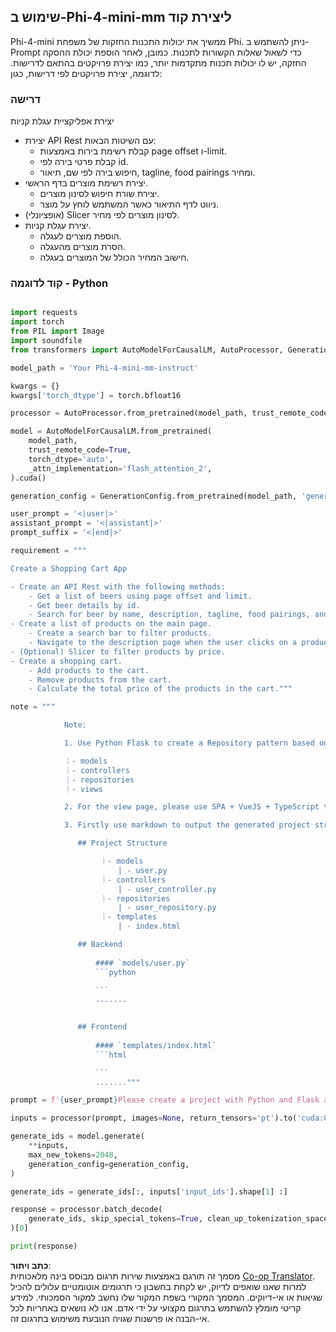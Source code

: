 <!--
CO_OP_TRANSLATOR_METADATA:
{
  "original_hash": "e7bb23ac4d9ef7b419305d8a5745b7aa",
  "translation_date": "2025-07-17T04:46:14+00:00",
  "source_file": "md/02.Application/02.Code/Phi4/GenProjectCode/README.md",
  "language_code": "he"
}
-->
## **שימוש ב-Phi-4-mini-mm ליצירת קוד**

Phi-4-mini ממשיך את יכולות התכנות החזקות של משפחת Phi. ניתן להשתמש ב-Prompt כדי לשאול שאלות הקשורות לתכנות. כמובן, לאחר הוספת יכולת ההסקה החזקה, יש לו יכולות תכנות מתקדמות יותר, כמו יצירת פרויקטים בהתאם לדרישות. לדוגמה, יצירת פרויקטים לפי דרישות, כגון:

### **דרישה**

יצירת אפליקציית עגלת קניות

- יצירת API Rest עם השיטות הבאות:
    - קבלת רשימת בירות באמצעות page offset ו-limit.
    - קבלת פרטי בירה לפי id.
    - חיפוש בירה לפי שם, תיאור, tagline, food pairings ומחיר.
- יצירת רשימת מוצרים בדף הראשי.
    - יצירת שורת חיפוש לסינון מוצרים.
    - ניווט לדף התיאור כאשר המשתמש לוחץ על מוצר.
- (אופציונלי) Slicer לסינון מוצרים לפי מחיר.
- יצירת עגלת קניות.
    - הוספת מוצרים לעגלה.
    - הסרת מוצרים מהעגלה.
    - חישוב המחיר הכולל של המוצרים בעגלה.

### **קוד לדוגמה - Python**


```python

import requests
import torch
from PIL import Image
import soundfile
from transformers import AutoModelForCausalLM, AutoProcessor, GenerationConfig,pipeline,AutoTokenizer

model_path = 'Your Phi-4-mini-mm-instruct'

kwargs = {}
kwargs['torch_dtype'] = torch.bfloat16

processor = AutoProcessor.from_pretrained(model_path, trust_remote_code=True)

model = AutoModelForCausalLM.from_pretrained(
    model_path,
    trust_remote_code=True,
    torch_dtype='auto',
    _attn_implementation='flash_attention_2',
).cuda()

generation_config = GenerationConfig.from_pretrained(model_path, 'generation_config.json')

user_prompt = '<|user|>'
assistant_prompt = '<|assistant|>'
prompt_suffix = '<|end|>'

requirement = """

Create a Shopping Cart App

- Create an API Rest with the following methods:
    - Get a list of beers using page offset and limit.
    - Get beer details by id.
    - Search for beer by name, description, tagline, food pairings, and price.
- Create a list of products on the main page.
    - Create a search bar to filter products.
    - Navigate to the description page when the user clicks on a product.
- (Optional) Slicer to filter products by price.
- Create a shopping cart.
    - Add products to the cart.
    - Remove products from the cart.
    - Calculate the total price of the products in the cart."""

note = """ 

            Note:

            1. Use Python Flask to create a Repository pattern based on the following structure to generate the files

            ｜- models
            ｜- controllers
            ｜- repositories
            ｜- views

            2. For the view page, please use SPA + VueJS + TypeScript to build

            3. Firstly use markdown to output the generated project structure (including directories and files), and then generate the  file names and corresponding codes step by step, output like this 

               ## Project Structure

                    ｜- models
                        | - user.py
                    ｜- controllers
                        | - user_controller.py
                    ｜- repositories
                        | - user_repository.py
                    ｜- templates
                        | - index.html

               ## Backend
                 
                   #### `models/user.py`
                   ```python

                   ```
                   .......
               

               ## Frontend
                 
                   #### `templates/index.html`
                   ```html

                   ```
                   ......."""

prompt = f'{user_prompt}Please create a project with Python and Flask according to the following requirements：\n{requirement}{note}{prompt_suffix}{assistant_prompt}'

inputs = processor(prompt, images=None, return_tensors='pt').to('cuda:0')

generate_ids = model.generate(
    **inputs,
    max_new_tokens=2048,
    generation_config=generation_config,
)

generate_ids = generate_ids[:, inputs['input_ids'].shape[1] :]

response = processor.batch_decode(
    generate_ids, skip_special_tokens=True, clean_up_tokenization_spaces=False
)[0]

print(response)

```

**כתב ויתור**:  
מסמך זה תורגם באמצעות שירות תרגום מבוסס בינה מלאכותית [Co-op Translator](https://github.com/Azure/co-op-translator). למרות שאנו שואפים לדיוק, יש לקחת בחשבון כי תרגומים אוטומטיים עלולים להכיל שגיאות או אי-דיוקים. המסמך המקורי בשפת המקור שלו נחשב למקור הסמכותי. למידע קריטי מומלץ להשתמש בתרגום מקצועי על ידי אדם. אנו לא נושאים באחריות לכל אי-הבנה או פרשנות שגויה הנובעת משימוש בתרגום זה.